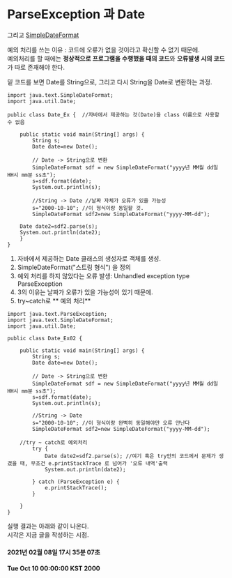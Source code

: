 # ParseException 과 Date   
그리고 [SimpleDateFormat](https://github.com/Yeony99/TIL/blob/main/java/SimpeDateFormat.md)


예외 처리를 쓰는 이유 : 코드에 오류가 없을 것이라고 확신할 수 없기 때문에.   
예외처리를 할 때에는 **정상적으로 프로그램을 수행했을 때의 코드**와 **오류발생 시의 코드**가 따로 존재해야 한다.   

밑 코드를 보면 Date를 String으로, 그리고 다시 String을 Date로 변환하는 과정.   


```
import java.text.SimpleDateFormat;
import java.util.Date;

public class Date_Ex {  //자바에서 제공하는 것(Date)을 class 이름으로 사용할 수 없음

	public static void main(String[] args) {
		String s;
		Date date=new Date();
		
		// Date -> String으로 변환 
		SimpleDateFormat sdf = new SimpleDateFormat("yyyy년 MM월 dd일 HH시 mm분 ss초");
		s=sdf.format(date);
		System.out.println(s);
		
		//String -> Date //날짜 자체가 오류가 있을 가능성
		s="2000-10-10"; //이 형식이랑 동일할 것. 
		SimpleDateFormat sdf2=new SimpleDateFormat("yyyy-MM-dd");
		
    Date date2=sdf2.parse(s); 
    System.out.println(date2);	
	}
}
```

1. 자바에서 제공하는 Date 클래스의 생성자로 객체를 생성.   
2. SimpleDateFormat("스트링 형식") 을 정의   
3. 예외 처리를 하지 않았다는 오류 발생: Unhandled exception type ParseException   
4. 3의 이유는 날짜가 오류가 있을 가능성이 있기 때문에.   
5. try~catch로 ** 예외 처리**

```
import java.text.ParseException;
import java.text.SimpleDateFormat;
import java.util.Date;

public class Date_Ex02 {

	public static void main(String[] args) {
		String s;
		Date date=new Date();
		
		// Date -> String으로 변환
		SimpleDateFormat sdf = new SimpleDateFormat("yyyy년 MM월 dd일 HH시 mm분 ss초");
		s=sdf.format(date);
		System.out.println(s);
		
		//String -> Date
		s="2000-10-10"; //이 형식이랑 완벽히 동일해야만 오류 안난다
		SimpleDateFormat sdf2=new SimpleDateFormat("yyyy-MM-dd");
		
    //try ~ catch로 예외처리
		try {
			Date date2=sdf2.parse(s); //여기 혹은 try안의 코드에서 문제가 생겼을 때, 무조건 e.printStackTrace 로 넘어가 '오류 내역'출력
			System.out.println(date2);
			
		} catch (ParseException e) {
			e.printStackTrace();
		} 
		
	}
}
```

실행 결과는 아래와 같이 나온다.   
시각은 지금 글을 작성하는 시점.   
#### 2021년 02월 08일 17시 35분 07초   
#### Tue Oct 10 00:00:00 KST 2000   
